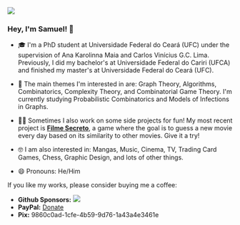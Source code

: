 ![](https://komarev.com/ghpvc/?username=csamuelsm)

### Hey, I'm Samuel! 👋

- 🎓 I'm a PhD student at Universidade Federal do Ceará (UFC) under the supervision of Ana Karolinna Maia and Carlos Vinícius G.C. Lima. Previously, I did my bachelor's at Universidade Federal do Cariri (UFCA) and finished my master's at Universidade Federal do Ceará (UFC).

- 📖 The main themes I'm interested in are: Graph Theory, Algorithms, Combinatorics, Complexity Theory, and Combinatorial Game Theory. I'm currently studying Probabilistic Combinatorics and Models of Infections in Graphs.

- 👨‍💻 Sometimes I also work on some side projects for fun! My most recent project is [**Filme Secreto**](https://www.filme-secreto.com.br/), a game where the goal is to guess a new movie every day based on its similarity to other movies. Give it a try!

- 🤓 I am also interested in: Mangas, Music, Cinema, TV, Trading Card Games, Chess, Graphic Design, and lots of other things.

- 😄 Pronouns: He/Him

<!--[![Top Langs](https://github-readme-stats.vercel.app/api/top-langs/?username=csamuelsm&layout=compact)](https://github.com/anuraghazra/github-readme-stats)-->

If you like my works, please consider buying me a coffee:

- **Github Sponsors:** [![](https://img.shields.io/static/v1?label=Sponsor&message=%E2%9D%A4&logo=GitHub&color=%23fe8e86)](https://github.com/sponsors/csamuelssm)
- **PayPal:** [Donate](https://www.paypal.com/donate/?hosted_button_id=DE9ZRCNT78QW4)
- **Pix:** 9860c0ad-1cfe-4b59-9d76-1a43a4e3461e

<!--
**csamuelsm/csamuelsm** is a ✨ _special_ ✨ repository because its `README.md` (this file) appears on your GitHub profile.

Here are some ideas to get you started:

- 🔭 I’m currently working on ...
- 🌱 I’m currently learning ...
- 👯 I’m looking to collaborate on ...
- 🤔 I’m looking for help with ...
- 💬 Ask me about ...
- 📫 How to reach me: ...
- 😄 Pronouns: ...
- ⚡ Fun fact: ...
-->
